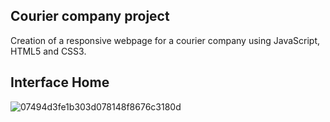 ## Courier company project
Creation of a responsive webpage for a courier company using JavaScript, HTML5 and CSS3.

## Interface Home
![07494d3fe1b303d078148f8676c3180d](https://user-images.githubusercontent.com/62436420/119268777-2235c000-bbfd-11eb-9f82-7ed5ce0c98fe.jpg)
